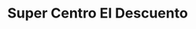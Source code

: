 ---
title: "Super Centro El Descuento"
url: /la-concepcion/super-centro-el-descuento/
shop: supermercado
---